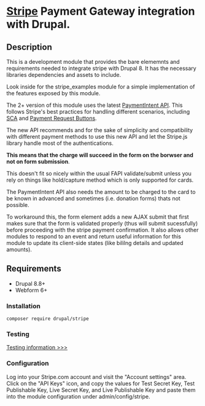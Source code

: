 # [Stripe](https://stripe.com/) Payment Gateway integration with Drupal.

## Description

This is a development module that provides the bare elememnts and requirements
needed to integrate stripe with Drupal 8. It has the necessary libraries
dependencies and assets to include.

Look inside for the stripe_examples module for a simple implementation of the
features exposed by this module.

The 2+ version of this module uses the latest [PaymentIntent API](https://stripe.com/docs/payments/payment-intents). This follows Stripe's best practices for handling different scenarios, including [SCA](https://stripe.com/docs/strong-customer-authentication) and [Payment Request Buttons](https://stripe.com/docs/stripe-js/elements/payment-request-button).

The new API recommends and for the sake of simplicity and compatibility with different payment methods to use this new API and let the Stripe.js library handle most of the authentications. 

**This means that the charge will succeed in the form on the borwser and not on form submission**.

This doesn't fit so nicely within the usual FAPI validate/submit unless you rely on things like hold/capture method which is only supported for cards.

The PaymentIntent API also needs the amount to be charged to the card to be known in advanced and sometimes (i.e. donation forms) thats not possible.

To workaround this, the form element adds a new AJAX submit that first makes sure that the form is validated properly (thus will submit sucessfully) before proceeding with the stripe payment confirmation. It also allows other modules to respond to an event and return useful information for this module to update its client-side states (like bililng details and updated amounts).



## Requirements

- Drupal 8.8+
- Webform 6+

### Installation
```
composer require drupal/stripe
```

### Testing
[Testing information >>>](https://stripe.com/docs/testing)

### Configuration

Log into your Stripe.com account and visit the "Account settings" area. Click
on the "API Keys" icon, and copy the values for Test Secret Key,
Test Publishable Key, Live Secret Key, and Live Publishable Key and paste them
into the module configuration under admin/config/stripe.
